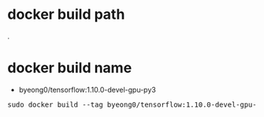 # docker build path
.

# docker build name
- byeong0/tensorflow:1.10.0-devel-gpu-py3
<pre>
sudo docker build --tag byeong0/tensorflow:1.10.0-devel-gpu-py3 -f container/docker/tensorflow/1.10.0/Dockerfile .
</pre>
